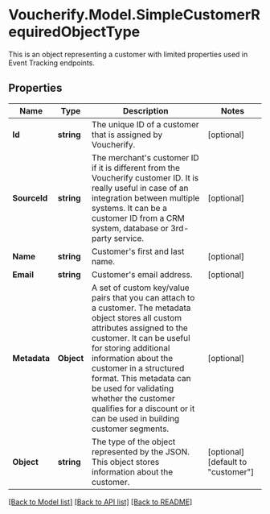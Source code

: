 # Voucherify.Model.SimpleCustomerRequiredObjectType
This is an object representing a customer with limited properties used in Event Tracking endpoints.

## Properties

Name | Type | Description | Notes
------------ | ------------- | ------------- | -------------
**Id** | **string** | The unique ID of a customer that is assigned by Voucherify. | [optional] 
**SourceId** | **string** | The merchant&#39;s customer ID if it is different from the Voucherify customer ID. It is really useful in case of an integration between multiple systems. It can be a customer ID from a CRM system, database or 3rd-party service. | [optional] 
**Name** | **string** | Customer&#39;s first and last name. | [optional] 
**Email** | **string** | Customer&#39;s email address. | [optional] 
**Metadata** | **Object** | A set of custom key/value pairs that you can attach to a customer. The metadata object stores all custom attributes assigned to the customer. It can be useful for storing additional information about the customer in a structured format. This metadata can be used for validating whether the customer qualifies for a discount or it can be used in building customer segments.  | [optional] 
**Object** | **string** | The type of the object represented by the JSON. This object stores information about the customer. | [optional] [default to "customer"]

[[Back to Model list]](../../README.md#documentation-for-models) [[Back to API list]](../../README.md#documentation-for-api-endpoints) [[Back to README]](../../README.md)


